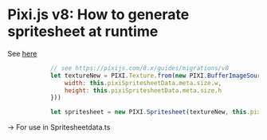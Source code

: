 # Pixi.js v8: How to generate spritesheet at runtime

See [here](https://pixijs.com/8.x/guides/migrations/v8)
```javascript
            // see https://pixijs.com/8.x/guides/migrations/v8
            let textureNew = PIXI.Texture.from(new PIXI.BufferImageSource({resource: this.pngImageData, 
                width: this.pixiSpritesheetData.meta.size.w,
                height: this.pixiSpritesheetData.meta.size.h                
            }))

            let spritesheet = new PIXI.Spritesheet(textureNew, this.pixiSpritesheetData);


```

-> For use in Spritesheetdata.ts